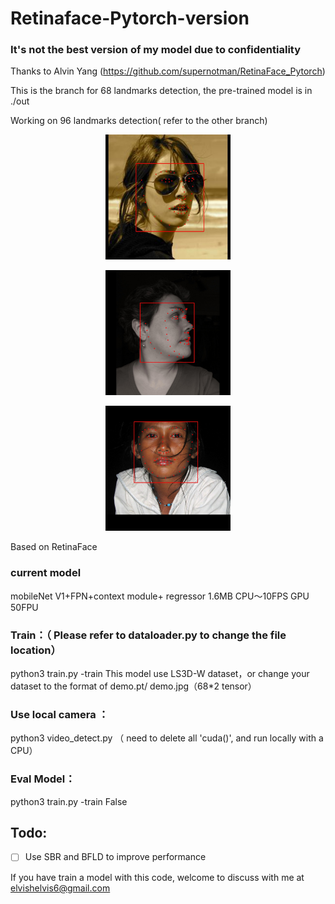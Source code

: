 # Retinaface-Pytorch-version
### It's not the best version of my model due to confidentiality
Thanks to Alvin Yang (https://github.com/supernotman/RetinaFace_Pytorch)

This is the branch for 68 landmarks detection, the pre-trained model is in ./out 

Working on 96 landmarks detection( refer to the other branch)

<p align="center"><img src="assets/1.jpg" width="200"\></p>
<p align="center"><img src="assets/2.jpg" width="200"\></p>
<p align="center"><img src="assets/3.jpg" width="200"\></p>



Based on RetinaFace 
### current model 
mobileNet V1+FPN+context module+ regressor  1.6MB
CPU～10FPS GPU 50FPU



### Train：（ Please refer to dataloader.py to change the file location）
python3 train.py -train
This model use LS3D-W dataset，or change your dataset to the format of demo.pt/ demo.jpg（68*2 tensor）


### Use local camera ：
python3 video_detect.py （ need to delete all 'cuda()', and run locally with a CPU）


### Eval Model：
python3 train.py -train False

## Todo: 
- [ ] Use SBR and BFLD to improve performance

If you have train a model with this code, welcome to discuss with me at elvishelvis6@gmail.com
